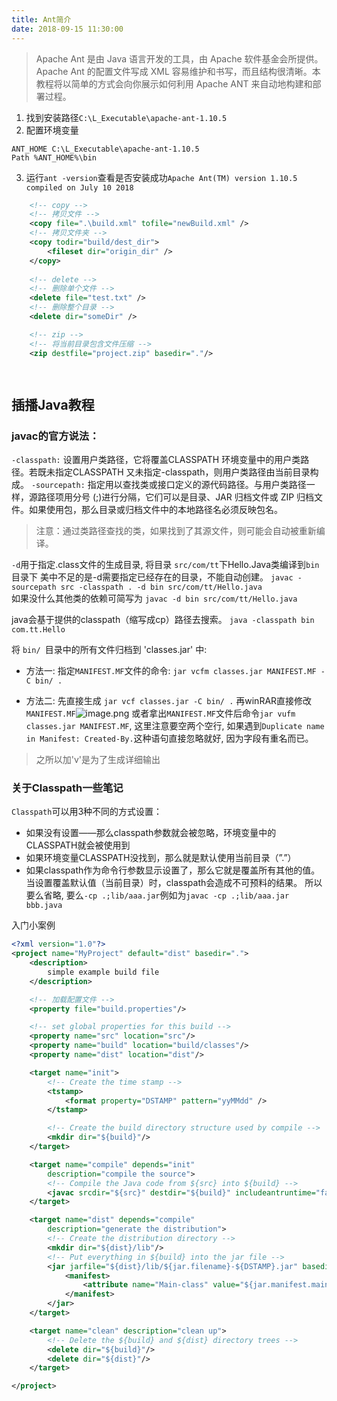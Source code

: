 ```yaml
---
title: Ant简介
date: 2018-09-15 11:30:00
---
```


> Apache Ant 是由 Java 语言开发的工具，由 Apache 软件基金会所提供。Apache Ant 的配置文件写成 XML 容易维护和书写，而且结构很清晰。本教程将以简单的方式会向你展示如何利用 Apache ANT 来自动地构建和部署过程。

1. 找到安装路径`C:\L_Executable\apache-ant-1.10.5`
2. 配置环境变量
```
ANT_HOME C:\L_Executable\apache-ant-1.10.5
Path %ANT_HOME%\bin
```
3. 运行`ant -version`查看是否安装成功`Apache Ant(TM) version 1.10.5 compiled on July 10 2018`

``` xml
	<!-- copy -->
	<!-- 拷贝文件 -->
	<copy file=".\build.xml" tofile="newBuild.xml" />	
	<!-- 拷贝文件夹 -->
	<copy todir="build/dest_dir">
		<fileset dir="origin_dir" />
	</copy>
	
	<!-- delete -->
	<!-- 删除单个文件 -->
	<delete file="test.txt" />
	<!-- 删除整个目录 -->
	<delete dir="someDir" />

	<!-- zip -->
	<!-- 将当前目录包含文件压缩 -->
	<zip destfile="project.zip" basedir="."/>

    
```

## 插播Java教程
### javac的官方说法：
`-classpath:`
设置用户类路径，它将覆盖CLASSPATH 环境变量中的用户类路径。若既未指定CLASSPATH 又未指定-classpath，则用户类路径由当前目录构成。
`-sourcepath:`
指定用以查找类或接口定义的源代码路径。与用户类路径一样，源路径项用分号 (;)进行分隔，它们可以是目录、JAR 归档文件或 ZIP 归档文件。如果使用包，那么目录或归档文件中的本地路径名必须反映包名。
> 注意：通过类路径查找的类，如果找到了其源文件，则可能会自动被重新编译。


`-d`用于指定.class文件的生成目录, 将目录 `src/com/tt`下Hello.Java类编译到`bin`目录下
美中不足的是-d需要指定已经存在的目录，不能自动创建。
`javac -sourcepath src -classpath . -d bin src/com/tt/Hello.java`   
如果没什么其他类的依赖可简写为 `javac -d bin src/com/tt/Hello.java`   

java会基于提供的classpath（缩写成cp）路径去搜索。
`java -classpath bin com.tt.Hello`

将 `bin/ `目录中的所有文件归档到 'classes.jar' 中:
* 方法一: 指定`MANIFEST.MF`文件的命令:  `jar vcfm classes.jar MANIFEST.MF -C bin/ .`

* 方法二: 先直接生成
`jar vcf classes.jar -C bin/ .`
再winRAR直接修改`MANIFEST.MF`![image.png](https://upload-images.jianshu.io/upload_images/1662509-1948d6b4264b6e63.png?imageMogr2/auto-orient/strip%7CimageView2/2/w/1240)
或者拿出`MANIFEST.MF`文件后命令`jar vufm classes.jar MANIFEST.MF`, 这里注意要空两个空行, 如果遇到`Duplicate name in Manifest: Created-By.`这种语句直接忽略就好, 因为字段有重名而已。

> 之所以加'v'是为了生成详细输出

### 关于Classpath一些笔记
`Classpath`可以用3种不同的方式设置：
* 如果没有设置——那么classpath参数就会被忽略，环境变量中的CLASSPATH就会被使用到
* 如果环境变量CLASSPATH没找到，那么就是默认使用当前目录（”.”）
* 如果classpath作为命令行参数显示设置了，那么它就是覆盖所有其他的值。 当设置覆盖默认值（当前目录）时，classpath会造成不可预料的结果。 所以要么省略, 要么`-cp .;lib/aaa.jar`例如为`javac -cp .;lib/aaa.jar bbb.java`

入门小案例
```xml
<?xml version="1.0"?>
<project name="MyProject" default="dist" basedir=".">
	<description>
		simple example build file
	</description>	

	<!-- 加载配置文件 -->
	<property file="build.properties"/>

	<!-- set global properties for this build -->
	<property name="src" location="src"/>
	<property name="build" location="build/classes"/>
	<property name="dist" location="dist"/>

	<target name="init">
		<!-- Create the time stamp -->
		<tstamp>
        	<format property="DSTAMP" pattern="yyMMdd" />
        </tstamp>

		<!-- Create the build directory structure used by compile -->
		<mkdir dir="${build}"/>
	</target>

	<target name="compile" depends="init"
		description="compile the source">
		<!-- Compile the Java code from ${src} into ${build} -->
		<javac srcdir="${src}" destdir="${build}" includeantruntime="false"/>
	</target>

	<target name="dist" depends="compile"
		description="generate the distribution">
		<!-- Create the distribution directory -->
		<mkdir dir="${dist}/lib"/>
		<!-- Put everything in ${build} into the jar file -->
		<jar jarfile="${dist}/lib/${jar.filename}-${DSTAMP}.jar" basedir="${build}">
			<manifest>
                <attribute name="Main-class" value="${jar.manifest.main-class}" />
            </manifest>
		</jar>
	</target>

	<target name="clean" description="clean up">
		<!-- Delete the ${build} and ${dist} directory trees -->
		<delete dir="${build}"/>
		<delete dir="${dist}"/>
	</target>

</project>
```

